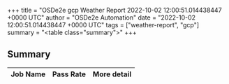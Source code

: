 +++
title = "OSDe2e gcp Weather Report 2022-10-02 12:00:51.014438447 +0000 UTC"
author = "OSDe2e Automation"
date = "2022-10-02 12:00:51.014438447 +0000 UTC"
tags = ["weather-report", "gcp"]
summary = "<table class=\"summary\"></table>"
+++
## Summary

| Job Name | Pass Rate | More detail |
|----------|-----------|-------------|




